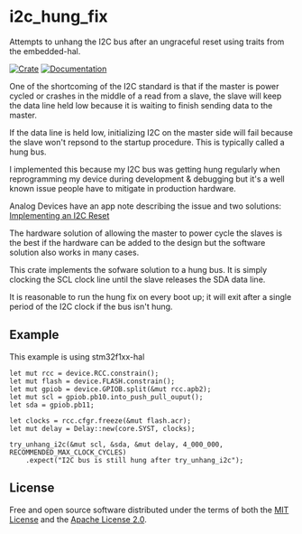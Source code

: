 # i2c_hung_fix
 
Attempts to unhang the I2C bus after an ungraceful reset using traits from the embedded-hal.

[![Crate](https://img.shields.io/crates/v/i2c_hung_fix.svg)](https://crates.io/crates/i2c_hung_fix)
[![Documentation](https://docs.rs/i2c_hung_fix/badge.svg)](https://docs.rs/i2c_hung_fix)

One of the shortcoming of the I2C standard is that if the master is power cycled or
crashes in the middle of a read from a slave, the slave will keep the data line held
low because it is waiting to finish sending data to the master.

If the data line is held low, initializing I2C on the master side will fail because
the slave won't repsond to the startup procedure. This is typically called a hung bus.

I implemented this because my I2C bus was getting hung regularly when reprogramming my
device during development & debugging but it's a well known issue people have to mitigate 
in production hardware.
 
Analog Devices have an app note describing the issue and two solutions:
[Implementing an I2C Reset](https://www.analog.com/media/en/technical-documentation/application-notes/54305147357414AN686_0.pdf)

The hardware solution of allowing the master to power cycle the slaves is the best if
the hardware can be added to the design but the software solution also works in many
cases. 

This crate implements the sofware solution to a hung bus. It is simply clocking the 
SCL clock line until the slave releases the SDA data line.
 
It is reasonable to run the hung fix on every boot up; it will exit after a single
period of the I2C clock if the bus isn't hung.
 
## Example
 
This example is using stm32f1xx-hal 
```
let mut rcc = device.RCC.constrain();
let mut flash = device.FLASH.constrain();
let mut gpiob = device.GPIOB.split(&mut rcc.apb2);
let mut scl = gpiob.pb10.into_push_pull_ouput();
let sda = gpiob.pb11;

let clocks = rcc.cfgr.freeze(&mut flash.acr);
let mut delay = Delay::new(core.SYST, clocks);

try_unhang_i2c(&mut scl, &sda, &mut delay, 4_000_000, RECOMMENDED_MAX_CLOCK_CYCLES)
    .expect("I2C bus is still hung after try_unhang_i2c");
```

## License

Free and open source software distributed under the terms of both the [MIT License][lm] and the [Apache License 2.0][la].

[lm]: LICENSE-MIT
[la]: LICENSE-APACHE